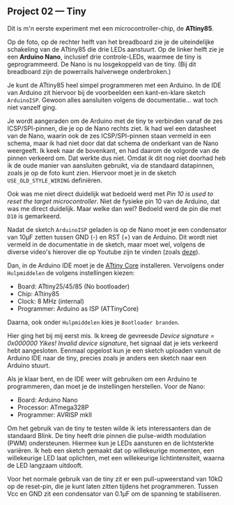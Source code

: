 ## Project 02 — Tiny

Dit is m'n eerste experiment met een microcontroller-chip, de **ATtiny85**.

Op de foto, op de rechter helft van het breadboard zie je de uiteindelijke
schakeling van de ATtiny85 die drie LEDs aanstuurt. Op de linker helft
zie je een **Arduino Nano**, inclusief drie controle-LEDs, waarmee de tiny
is geprogrammeerd. De Nano is nu losgekoppeld van de tiny. (Bij dit
breadboard zijn de powerrails halverwege onderbroken.)

Je kunt de ATtiny85 heel simpel programmeren met een Arduino. In de
IDE van Arduino zit hiervoor bij de voorbeelden een kant-en-klare
sketch `ArduinoISP`. Gewoon alles aansluiten volgens de
documentatie... wat toch niet vanzelf ging.

Je wordt aangeraden om de Arduino met de tiny te verbinden vanaf de
zes ICSP/SPI-pinnen, die je op de Nano rechts ziet. Ik had wel een datasheet
van de Nano, waarin ook de zes ICSP/SPI-pinnen staan vermeld in een schema, maar ik had
niet door dat dat schema de onderkant van de Nano weergeeft. Ik keek
naar de bovenkant, en had daarom de volgorde van de pinnen verkeerd
om. Dat werkte dus niet. Omdat ik dit nog niet doorhad heb ik de oude
manier van aansluiten gebruikt, via de standaard datapinnen, zoals je
op de foto kunt zien. Hiervoor moet je in de sketch
`USE_OLD_STYLE_WIRING` definiëren.

Ook was me niet direct duidelijk wat bedoeld werd met *Pin 10 is used
to reset the target microcontroller*. Niet de fysieke pin 10 van de
Arduino, dat was me direct duidelijk. Maar welke dan wel? Bedoeld werd
de pin die met `D10` is gemarkeerd.

Nadat de sketch `ArduinoISP` geladen is op de Nano moet je een
condensator van 10µF zetten tussen GND (-) en RST (+) van de Arduino.
Dit wordt niet vermeld in de documentatie in de sketch, maar moet wel,
volgens de diverse video's hierover die op Youtube zijn te vinden
(zoals [deze](https://www.youtube.com/watch?v=gXXdoeu7yWw)).

Dan, in de Arduino IDE moet je de
[ATtiny Core](https://github.com/SpenceKonde/ATTinyCore) installeren.
Vervolgens onder `Hulpmiddelen` de volgens instellingen kiezen:

 * Board: ATtiny25/45/85 (No bootloader)
 * Chip: ATtiny85
 * Clock: 8 MHz (internal)
 * Programmer: Arduino as ISP (ATTinyCore)
 
Daarna, ook onder `Hulpmiddelen` kies je `Bootloader branden`.

Hier ging het bij mij eerst mis. Ik kreeg de gevreesde *Device signature = 0x000000
Yikes!  Invalid device signature*, het signaal dat je iets verkeerd
hebt aangesloten. Eenmaal opgelost kun je een sketch uploaden vanuit
de Arduino IDE naar de tiny, precies zoals je anders een sketch naar
een Arduino stuurt.

Als je klaar bent, en de IDE weer wilt gebruiken om een Arduino te
programmeren, dan moet je de instellingen herstellen. Voor de Nano:

 * Board: Arduino Nano
 * Processor: ATmega328P
 * Programmer: AVRISP mkII
 
Om het gebruik van de tiny te testen wilde ik iets interessanters dan
de standaard Blink. De tiny heeft drie pinnen die pulse-width
modulation (PWM) ondersteunen. Hiermee kun je LEDs aansturen en de
lichtsterkte variëren. Ik heb een sketch gemaakt dat op willekeurige
momenten, een willekeurige LED laat oplichten, met een willekeurige
lichtintensiteit, waarna de LED langzaam uitdooft. 

Voor het normale gebruik van de tiny zit er een pull-upweerstand van
10kΩ op de reset-pin, die je kunt laten zitten tijdens het
programmeren. Tussen Vcc en GND zit een condensator van 0.1µF om de
spanning te stabiliseren.
